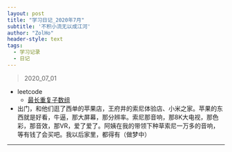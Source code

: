 ```yaml
---
layout: post
title: "学习日记_2020年7月"
subtitle: '不积小流无以成江河'
author: "ZolHo"
header-style: text
tags:
  - 学习记录
  - 日记
---
```

> 2020_07_01

- leetcode
  - [最长重复子数组](https://leetcode-cn.com/problems/maximum-length-of-repeated-subarray/)
- 出门，和他们逛了西单的苹果店，王府井的索尼体验店、小米之家。苹果的东西就是好看，牛逼，那大屏幕，那分辨率。索尼那音响，那8K大电视，那色彩，那音效，那VR，爱了爱了。阿姨在我的带领下种草索尼一万多的音响，等有钱了会买吧。我以后家里，都得有（做梦中）

---
